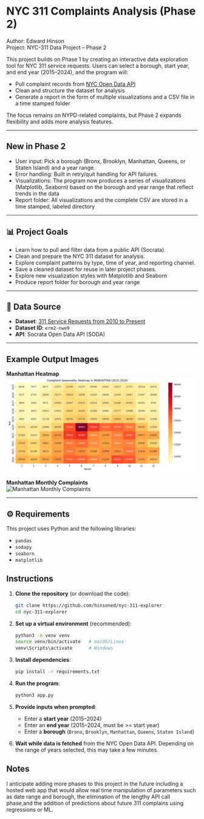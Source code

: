 # NYC 311 Complaints Analysis (Phase 2)

Author: Edward Hinson  
Project: NYC-311 Data Project – Phase 2  

This project builds on Phase 1 by creating an interactive data exploration tool for NYC 311 service requests. Users can select a borough, start year, and end year (2015–2024), and the program will:
- Pull complaint records from [NYC Open Data API](https://data.cityofnewyork.us/)
- Clean and structure the dataset for analysis
- Generate a report in the form of multiple visualizations and a CSV file in a time stamped folder

The focus remains on NYPD-related complaints, but Phase 2 expands flexibility and adds more analysis features.

---
## New in Phase 2
- User input: Pick a borough (Bronx, Brooklyn, Manhattan, Queens, or Staten Island) and a year range.
- Error handling: Built in retry/quit handling for API failures.
- Visualizations: The program now produces a series of visualizations (Matplotlib, Seaborn) based on the borough and year range that reflect trends in the data
- Report folder: All visualizations and the complete CSV are stored in a time stamped, labeled directory

---

## 📊 Project Goals
- Learn how to pull and filter data from a public API (Socrata).  
- Clean and prepare the NYC 311 dataset for analysis.  
- Explore complaint patterns by type, time of year, and reporting channel.  
- Save a cleaned dataset for reuse in later project phases.
- Explore new visualization styles with Matplotlib and Seaborn
- Produce report folder for borough and year range

---

## 📂 Data Source
- **Dataset**: [311 Service Requests from 2010 to Present](https://data.cityofnewyork.us/Social-Services/311-Service-Requests-from-2010-to-Present/erm2-nwe9)  
- **Dataset ID**: `erm2-nwe9`  
- **API**: Socrata Open Data API (SODA)  

---

## Example Output Images

**Manhattan Heatmap**  
![Manhattan Heatmap](screenshots/MANHATTAN_heatmap.png)

**Manhattan Monthly Complaints**  
![Manhattan Monthly Complaints](screenshots/MANHATTAN_monthly_complaints.png)

---

## ⚙️ Requirements
This project uses Python and the following libraries:
- `pandas`  
- `sodapy` 
- `seaborn`
- `matplotlib`

## Instructions

1. **Clone the repository** (or download the code):  
   ```bash
   git clone https://github.com/hinsoned/nyc-311-explorer
   cd nyc-311-explorer
   ```

2. **Set up a virtual environment** (recommended):  
   ```bash
   python3 -m venv venv
   source venv/bin/activate   # macOS/Linux
   venv\Scripts\activate      # Windows
   ```

3. **Install dependencies**:  
   ```bash
   pip install -r requirements.txt
   ```

4. **Run the program**:  
   ```bash
   python3 app.py
   ```

5. **Provide inputs when prompted**:  
   - Enter a **start year** (2015–2024)  
   - Enter an **end year** (2015–2024, must be >= start year)  
   - Enter a **borough** (`Bronx`, `Brooklyn`, `Manhattan`, `Queens`, `Staten Island`)  

6. **Wait while data is fetched** from the NYC Open Data API. Depending on the range of years selected, this may take a few minutes.

## Notes
I anticipate adding more phases to this project in the future including a hosted web app that would allow real time manipulation of parameters such as date range and borough, the elimination of the lengthy API call phase,and the addition of predictions about future 311 complains using regressions or ML.